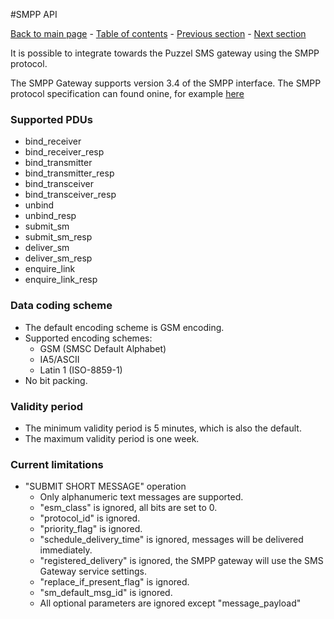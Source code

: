 #SMPP API

[Back to main page](https://github.com/Intelecom/sms/) - [Table of contents](/sections/overview.md) - [Previous section](/sections/interfaces/tcp-xml.md) -  [Next section](/sections/interfaces/management-api.md)

It is possible to integrate towards the Puzzel SMS gateway using the SMPP protocol.

The SMPP Gateway supports version 3.4 of the SMPP interface. The SMPP protocol specification can found onine, for example [here](https://www.openmarket.com/customer-center/documentation/SMSSMPP-Specification/SMPP-v3-4-Issue1-2.pdf)

### Supported PDUs
- bind_receiver
- bind\_receiver_resp
- bind_transmitter
- bind\_transmitter_resp
- bind_transceiver
- bind\_transceiver_resp
- unbind
- unbind_resp
- submit_sm
- submit\_sm_resp
- deliver_sm
- deliver\_sm_resp
- enquire_link
- enquire\_link_resp

###	Data coding scheme
- The default encoding scheme is GSM encoding.
- Supported encoding schemes:
	- GSM (SMSC Default Alphabet)
	- IA5/ASCII
	- Latin 1 (ISO-8859-1)
- No bit packing.

### Validity period
- The minimum validity period is 5 minutes, which is also the default.
- The maximum validity period is one week.

### Current limitations
- "SUBMIT SHORT MESSAGE" operation
  - Only alphanumeric text messages are supported.
  - "esm_class" is ignored, all bits are set to 0.
  - "protocol_id" is ignored.
  - "priority_flag" is ignored.
  - "schedule\_delivery_time" is ignored, messages will be delivered immediately.
  - "registered_delivery" is ignored, the SMPP gateway will use the SMS Gateway service settings.
  - "replace\_if\_present_flag" is ignored.
  - "sm\_default\_msg_id" is ignored.
  - All optional parameters are ignored except "message_payload"
